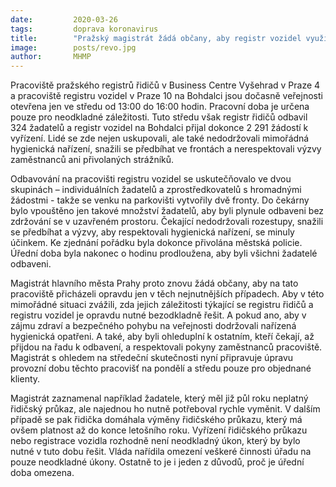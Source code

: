 ```yaml
---
date:         2020-03-26
tags:         doprava koronavirus
title:        "Pražský magistrát žádá občany, aby registr vozidel využívali jen v nejnutnějších případech a dodržovali hygienické požadavky"
image: 	      posts/revo.jpg
author:       MHMP
---
```


Pracoviště pražského registrů řidičů v Business Centre Vyšehrad v Praze 4 a pracoviště registru vozidel v Praze 10 na Bohdalci jsou dočasně veřejnosti otevřena jen ve středu od 13:00 do 16:00 hodin. Pracovní doba je určena pouze pro neodkladné záležitosti. Tuto středu však registr řidičů odbavil 324 žadatelů a registr vozidel na Bohdalci přijal dokonce 2 291 žádostí k vyřízení. Lidé se zde nejen uskupovali, ale také nedodržovali mimořádná hygienická nařízení, snažili se předbíhat ve frontách a nerespektovali výzvy zaměstnanců ani přivolaných strážníků.

Odbavování na pracovišti registru vozidel se uskutečňovalo ve dvou skupinách – individuálních žadatelů a zprostředkovatelů s hromadnými žádostmi - takže se venku na parkovišti vytvořily dvě fronty. Do čekárny bylo vpouštěno jen takové množství žadatelů, aby byli plynule odbaveni bez zdržování se v uzavřeném prostoru. Čekající nedodržovali rozestupy, snažili se předbíhat a výzvy, aby respektovali hygienická nařízení, se minuly účinkem. Ke zjednání pořádku byla dokonce přivolána městská policie. Úřední doba byla nakonec o hodinu prodloužena, aby byli všichni žadatelé odbaveni.

Magistrát hlavního města Prahy proto znovu žádá občany, aby na tato pracoviště přicházeli opravdu jen v těch nejnutnějších případech. Aby v této mimořádné situaci zvážili, zda jejich záležitosti týkající se registru řidičů a registru vozidel je opravdu nutné bezodkladně řešit. A pokud ano, aby v zájmu zdraví a bezpečného pohybu na veřejnosti dodržovali nařízená hygienická opatřeni. A také, aby byli ohleduplní k ostatním, kteří čekají, až přijdou na řadu k odbavení, a respektovali pokyny zaměstnanců pracoviště. Magistrát s ohledem na středeční skutečnosti nyní připravuje úpravu provozní dobu těchto pracovišť na pondělí a středu pouze pro objednané klienty.

Magistrát zaznamenal například žadatele, který měl již půl roku neplatný řidičský průkaz, ale najednou ho nutně potřeboval rychle vyměnit. V dalším případě se pak řidička domáhala výměny řidičského průkazu, který má ovšem platnost až do konce letošního roku. Vyřízení řidičského průkazu nebo registrace vozidla rozhodně není neodkladný úkon, který by bylo nutné v tuto dobu řešit. Vláda nařídila omezení veškeré činnosti úřadu na pouze neodkladné úkony. Ostatně to je i jeden z důvodů, proč je úřední doba omezena.
